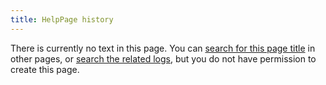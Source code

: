 ```yaml
---
title: HelpPage history
---
```

There is currently no text in this page.
You can [search for this page title](Special:Search//meta.wikimedia.org/wiki/Special:MyLanguage/Help:Page_history "Special:Search//meta.wikimedia.org/wiki/Special:MyLanguage/Help:Page history") in other pages, or [search the related logs](https://www.chessprogramming.org/index.php?title=Special:Log&page=/meta.wikimedia.org/wiki/Special:MyLanguage/Help:Page_history), but you do not have permission to create this page.


